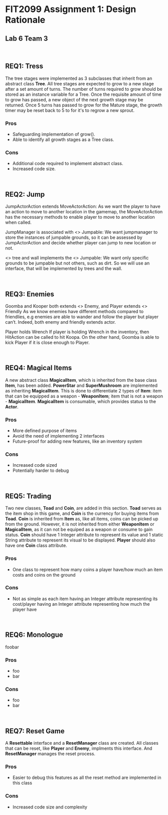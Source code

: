 # FIT2099 Assignment 1: Design Rationale

## Lab 6 Team 3

<br>

## REQ1: Tress

The tree stages were implemented as 3 subclasses that inherit from an abstract class
**Tree**. All tree stages are expected to grow to a new stage after a set amount of turns. The number of turns required to grow should be stored as an instance variable for a Tree.
Once the requisite amount of time to grow has passed, a new object of the next growth stage may be returned.
Once 5 turns has passed to grow for the Mature stage, the growth timer may be reset back to 5 to
for it's to regrow a new sprout. 

### Pros

* Safeguarding implementation of grow().
* Able to identify all growth stages as a Tree class.
  
### Cons

* Additional code required to implement abstract class.
* Increased code size.

<br>

## REQ2: Jump

JumpActorAction extends MoveActorAction:
As we want the player to have an action to move to another location in the gamemap, the MoveActorAction has the necessary methods to enable player to move to another location when called.

JumpManager is associated with <<interface>> Jumpable:
We want jumpmanager to store the instances of jumpable grounds, so it can be assessed by JumpActorAction and decide whether player can jump to new location or not.

<<abstract>> tree and wall implements the <<interface>> Jumpable:
We want only specific grounds to be jumpable but not others, such as dirt. So we will use an interface, that will be implemented by trees and the wall.

<br>

## REQ3: Enemies

Goomba and Kooper both extends <<abstract>> Enemy, and Player extends <<abstract>> Friendly
As we know enemies have different methods compared to friendlies, e.g enemies are able to wander and follow the player but player can’t. Indeed, both enemy and friendly extends actor.

Player holds Wrench
If player is holding Wrench in the inventory, then HitAction can be called to hit Koopa. On the other hand, Goomba is able to kick Player if it is close enough to Player.

<br>

## REQ4: Magical Items

A new abstract class **MagicalItem**, which is inherited from the base class **Item**,  has been added. **PowerStar** and **SuperMushroom** are implemented as inheriting **MagicalItem**. This is done to differentiate 2 types of **Item**: item that can be equipped as a weapon - **WeaponItem**; item that is not a weapon - **MagicalItem**. **MagicalItem** is consumable, which provides status to the **Actor**.

### Pros

* More defined purpose of items
* Avoid the need of implementing 2 interfaces
* Future-proof for adding new features, like an inventory system

### Cons

* Increased code sized
* Potentially harder to debug

<br>

## REQ5: Trading

Two new classes, **Toad** and **Coin**, are added in this section. **Toad** serves as the item shop in this game, and **Coin** is the currency for buying items from **Toad**. **Coin** is inherited from **Item** as, like all items, coins can be picked up from the ground. However, it is not inherited from either **WeaponItem** or **MagicalItem**, as it can not be equiped as a weapon or consume to gain status. **Coin** should have 1 Integer attribute to represent its value and 1 static String attribute to represent its visual to be displayed. **Player** should also have one **Coin** class attribute.

### Pros

* One class to represent how many coins a player have/how much an item costs and coins on the ground

### Cons

* Not as simple as each item having an Integer attribute representing its cost/player having an Integer attribute representing how much the player have

<br>

## REQ6: Monologue

foobar

### Pros

* foo
* bar

### Cons

* foo
* bar

<br>

## REQ7: Reset Game

A **Resettable** interface and a **ResetManager** class are created. All classes that can be reset, like **Player** and **Enemy**, implments this interface. And **ResetManager** manages the reset process.

### Pros

* Easier to debug this features as all the reset method are implemented in this class

### Cons

* Increased code size and complexity
  